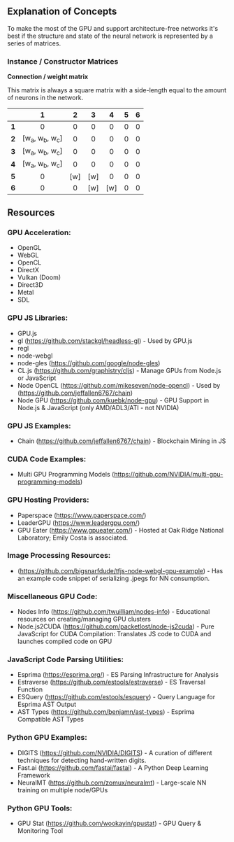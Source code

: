 ## Explanation of Concepts

To make the most of the GPU and support architecture-free networks it's best if the structure and state of the neural network is represented by a series of matrices.

### Instance / Constructor Matrices

**Connection / weight matrix**

This matrix is always a square matrix with a side-length equal to the amount of neurons in the network.

|   |  1  |  2  |  3  |  4  | 5 | 6 |
|:-:|:---:|:---:|:---:|:---:|:-:|:-:|
| **1** |  0  |  0  |  0  |  0  | 0 | 0 |
| **2** | [w<sub>a</sub>, w<sub>b</sub>, w<sub>c</sub>] |  0  |  0  |  0  | 0 | 0 |
| **3** | [w<sub>a</sub>, w<sub>b</sub>, w<sub>c</sub>] |  0  |  0  |  0  | 0 | 0 |
| **4** | [w<sub>a</sub>, w<sub>b</sub>, w<sub>c</sub>] |  0  |  0  |  0  | 0 | 0 |
| **5** |  0  | [w] | [w] |  0  | 0 | 0 |
| **6** |  0  |  0  | [w] | [w] | 0 | 0 |

## Resources

### GPU Acceleration:
- OpenGL
- WebGL
- OpenCL
- DirectX
- Vulkan (Doom)
- Direct3D
- Metal
- SDL

### GPU JS Libraries:
- GPU.js
- gl (https://github.com/stackgl/headless-gl) - Used by GPU.js
- regl
- node-webgl
- node-gles (https://github.com/google/node-gles)
- CL.js (https://github.com/graphistry/cljs) - Manage GPUs from Node.js or JavaScript
- Node OpenCL (https://github.com/mikeseven/node-opencl) - Used by (https://github.com/jeffallen6767/chain)
- Node GPU (https://github.com/kuebk/node-gpu) - GPU Support in Node.js & JavaScript (only AMD/ADL3/ATI - not NVIDIA)

### GPU JS Examples:
- Chain (https://github.com/jeffallen6767/chain) - Blockchain Mining in JS

### CUDA Code Examples:
- Multi GPU Programming Models (https://github.com/NVIDIA/multi-gpu-programming-models)

### GPU Hosting Providers:
- Paperspace (https://www.paperspace.com/)
- LeaderGPU (https://www.leadergpu.com/)
- GPU Eater (https://www.gpueater.com/) - Hosted at Oak Ridge National Laboratory; Emily Costa is associated.

### Image Processing Resources:
- (https://github.com/bigsnarfdude/tfjs-node-webgl-gpu-example) - Has an example code snippet of serializing .jpegs for NN consumption.

### Miscellaneous GPU Code:
- Nodes Info (https://github.com/twuilliam/nodes-info) - Educational resources on creating/managing GPU clusters
- Node.js2CUDA (https://github.com/packetlost/node-js2cuda) - Pure JavaScript for CUDA Compilation: Translates JS code to CUDA and launches compiled code on GPU

### JavaScript Code Parsing Utilities:
- Esprima (https://esprima.org/) - ES Parsing Infrastructure for Analysis
- Estraverse (https://github.com/estools/estraverse) - ES Traversal Function
- ESQuery (https://github.com/estools/esquery) - Query Language for Esprima AST Output
- AST Types (https://github.com/benjamn/ast-types) - Esprima Compatible AST Types

### Python GPU Examples:
- DIGITS (https://github.com/NVIDIA/DIGITS) - A curation of different techniques for detecting hand-written digits.
- Fast.ai (https://github.com/fastai/fastai) - A Python Deep Learning Framework
- NeuralMT (https://github.com/zomux/neuralmt) -  Large-scale NN training on multiple node/GPUs

### Python GPU Tools:
- GPU Stat (https://github.com/wookayin/gpustat) - GPU Query & Monitoring Tool
